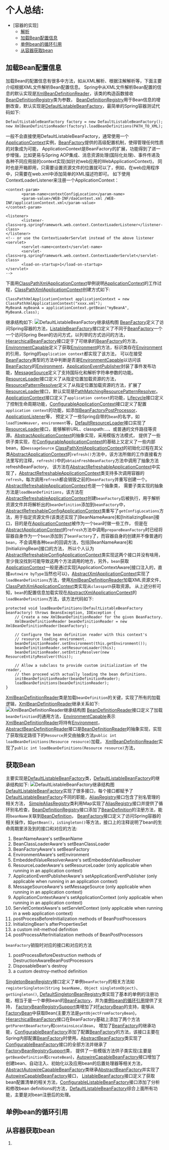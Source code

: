 # 个人总结:

- [容器的实现]
    - [解析](#加载Bean配置信息)
    - [加载Bean配置信息](#加载Bean配置信息)
    - [单例bean的循环引用](#加载Bean配置信息)
    - [从容器获取bean](#从容器获取bean)

## 加载Bean配置信息

加载Bean的配置信息有很多中方法，如从XML解析、根据注解解析等，下面主要介绍根据XML文件解析Bean配置信息。
Spring中从XML文件解析Bean配置的信息的默认实现是[XmlBeanDefinitionReader]，该类的构造函数接收[BeanDefinitionRegistry]类为参数，
[BeanDefinitionRegistry]用于Bean信息的增删改查，默认实现是[DefaultListableBeanFactory]，最简单的Spring容器测试代码如下:
```
DefaultListableBeanFactory factory = new DefaultListableBeanFactory();
new XmlBeanDefinitionReader(factory).loadBeanDefinitions(PATH_TO_XML);
```
一般不会直接使用DefaultListableBeanFactory，通常使用一个[ApplicationContext]实例，[BeanFactory]提供的高级配置机制，使得管理任何性质的对象成为可能，
ApplicationContext是BeanFactory的扩展，功能得到了进一步增强，比如更易与Spring AOP集成、消息资源处理(国际化处理)、事件传递及各种不同应用层的context实现(如针对web应用的WebApplicationContext)，
同时也是开箱即用，只需要设置资源文件的位置就可以了，例如，在web应用程序中，只需要在web.xml中添加简单的XML描述符即可。
如下使用ContextLoaderListener来注册一个ApplicationContext：
```
<context-param>
       <param-name>contextConfigLocation</param-name>
       <param-value>/WEB-INF/daoContext.xml /WEB-INF/applicationContext.xml</param-value>
</context-param>

<listener>
       <listener-class>org.springframework.web.context.ContextLoaderListener</listener-class>
</listener>
<!-- or use the ContextLoaderServlet instead of the above listener
<servlet>
       <servlet-name>context</servlet-name>
       <servlet-class>org.springframework.web.context.ContextLoaderServlet</servlet-class>
       <load-on-startup>1</load-on-startup>
</servlet>
-->
```
下面用[ClassPathXmlApplicationContext]举例说明[ApplicationContext]的工作过程，[ClassPathXmlApplicationContext]创建方式如下:
```
ClassPathXmlApplicationContext applicationContext = new ClassPathXmlApplicationContext("xxxx.xml");
MyBeanA myBeanA = applicationContext.getBean("myBeanA", MyBeanA.class);
```
继承结构如下:
![DefaultListableBeanFactory继承结构图](img/ClassPathXmlApplicationContext.png)
[BeanFactory]定义了访问Spring容器的方法，[ListableBeanFactory]接口定义了不同于[BeanFactory]一个一个访问Spring Bean的访问方式，以列举的方式访问的方法，
[HierarchicalBeanFactory]接口定于了可继承的[BeanFactory]的方法，[EnvironmentCapable]定义了获取[Environment]的方法，标识类存在[Environment]的引用，Spring的`application context`都实现了该方法，
可以在接受[BeanFactory]类型的方法中判断是否是[EnvironmentCapable]以访问该[BeanFactory]的[Environment]，[ApplicationEventPublisher]封装了事件发布功能，[MessageSource]定义了支持国际化和解析字符串参数的功能。
[ResourceLoader]接口定义了从指定位置加载资源的方法，[ResourcePatternResolver]定义了从指定位置加载资源的方法，扩展了[ResourceLoader]接口，默认实现是[PathMatchingResourcePatternResolver]。
[ApplicationContext]接口定义了`application context`的功能，[Lifecycle]接口定义了控制生命周期功能，[ConfigurableApplicationContext]接口定义了配置`application context`的功能，如添加[BeanFactoryPostProcessor]、[ApplicationListener]等，
预定义了一些Spring自带的`bean`的名字，如`loadTimeWeaver`，`environment`等，[DefaultResourceLoader]接口实现了[ResourceLoader]接口，能够解析URL、classpath:...、或普通的文件路径等资源。[AbstractApplicationContext]的抽象实现，采用模版方法模式，
提供了一些供子类实现，在[ConfigurableApplicationContext]的基础上又定义了一些内部bean，如`messageSource`
[ClassPathXmlApplicationContext]的初始化过程在其父类[AbstractApplicationContext]的`refresh()`方法中，该方法所做的工作直接看方法里写的注释，`refresh()`中的`obtainFreshBeanFactory`方法中调用了抽象方法refreshBeanFactory，
该方法在[AbstractRefreshableApplicationContext]中实现了，[AbstractRefreshableApplicationContext]类支持多次调用容器的`refresh`，每次调用`refresh`都会销毁之前的`beanFactory`并重写创建一个。[AbstractRefreshableApplicationContext]也是一个抽象类，
需要子类实现的抽象方法是`loadBeanDefinitions`，该方法在[AbstractRefreshableApplicationContext]创建`beanFactory`后被执行，用于解析资源文件并将解析出的`beanDefinition`添加到`beanFactory`中，
[AbstractRefreshableConfigApplicationContext]类重写了`getConfigLocations`方法，用于指定资源文件(该类还实现了[BeanNameAware]和[InitializingBean]接口，目的是在[ApplicationContext]被作为一个`bean`时做一些工作，
但是在[AbstractApplicationContext]的`refresh`方法中调用`prepareBeanFactory`时已经将容器自身作为一个`bean`添加到了`beanFactory`了，而容器自身的创建并不像普通的`bean`，不会调用各种`bean`的回调方法，包括[BeanNameAware]和[InitializingBean]接口的方法，
所以个人认为[AbstractRefreshableConfigApplicationContext]类实现这两个接口并没有啥用，至少我没找到可能导致这两个方法调用的地方，另外，`bean`获取[ApplicationContext]一般是通过实现[ApplicationContextAware]接口注入的，直接`autowire byType`当然也可以)，[AbstractXmlApplicationContext]实现了`loadBeanDefinitions`方法，使用[XmlBeanDefinitionReader]加载XML资源文件，
[ClassPathXmlApplicationContext]类实现从`classpath`获取资源。
从上述分析可知，`bean`的配置信息加载实现在[AbstractXmlApplicationContext]的`loadBeanDefinitions`方法，该方法代码如下:
```
protected void loadBeanDefinitions(DefaultListableBeanFactory beanFactory) throws BeansException, IOException {
	// Create a new XmlBeanDefinitionReader for the given BeanFactory.
	XmlBeanDefinitionReader beanDefinitionReader = new XmlBeanDefinitionReader(beanFactory);

	// Configure the bean definition reader with this context's
	// resource loading environment.
	beanDefinitionReader.setEnvironment(this.getEnvironment());
	beanDefinitionReader.setResourceLoader(this);
	beanDefinitionReader.setEntityResolver(new ResourceEntityResolver(this));

	// Allow a subclass to provide custom initialization of the reader,
	// then proceed with actually loading the bean definitions.
	initBeanDefinitionReader(beanDefinitionReader);
	loadBeanDefinitions(beanDefinitionReader);
}
```
[XmlBeanDefinitionReader]类是加载`beanDefinition`的关键，实现了所有的加载逻辑，[XmlBeanDefinitionReader]继承关系如下:
![XmlBeanDefinitionReader继承结构图](img/XmlBeanDefinitionReader.png)
[BeanDefinitionReader]接口定义了加载`beanDefinition`的通用方法，[EnvironmentCapable]表示[XmlBeanDefinitionReader]将持有[Environment]，
[AbstractBeanDefinitionReader]接口是[BeanDefinitionReader]的抽象实现，实现了获取指定路径下的`Resource`并交由抽象方法`public int loadBeanDefinitions(Resource resource)`加载，
[XmlBeanDefinitionReader]实现了`public int loadBeanDefinitions(Resource resource)`方法，

[ApplicationContext]: aaa
[ClassPathXmlApplicationContext]: aaa
[AbstractApplicationContext]: aaa
[BeanFactory]: aaa
[Environment]: aaa
[ListableBeanFactory]: aaa
[HierarchicalBeanFactory]: aaa
[EnvironmentCapable]: aaa
[ApplicationEventPublisher]: aaa
[MessageSource]: aaa
[ResourceLoader]: aaa
[ResourcePatternResolver]: aaa
[PathMatchingResourcePatternResolver]: aaa
[ApplicationContext]: aaa
[Lifecycle]: aaa
[ConfigurableApplicationContext]: aaa
[BeanFactoryPostProcessor]: aaa
[ApplicationListener]: aaa
[DefaultResourceLoader]: aaa
[AbstractRefreshableApplicationContext]: aaa
[AbstractRefreshableConfigApplicationContext]: aaa
[AbstractXmlApplicationContext]: aaa
[XmlBeanDefinitionReader]: aaa
[ClassPathXmlApplicationContext]: aaa
[XmlBeanDefinitionReader]: aaa
[BeanDefinitionReader]: aaa
[AbstractBeanDefinitionReader]: aaa

## 获取Bean

主要实现是[DefaultListableBeanFactory]类，[DefaultListableBeanFactory]的继承结构如下:
![DefaultListableBeanFactory继承结构图](img/DefaultListableBeanFactory.png)
[DefaultListableBeanFactory]实现了很多接口，每个接口都赋予了[DefaultListableBeanFactory]不同的职能，[AliasRegistry]接口包含了别名管理的相关方法，
[SimpleAliasRegistry]类利用Map实现了[AliasRegistry]接口并提供了循环别名检查，[BeanDefinitionRegistry]接口添加了[BeanDefinition]的注册方法，能将`beanName`关联到[BeanDefinition]，
[BeanFactory]接口定义了访问Spring容器的相关操作，如`getBean()`，`isSingleton()`等方法，接口上的注释说明了bean的生命周期里涉及到的接口和对应的方法:
1. BeanNameAware's setBeanName
1. BeanClassLoaderAware's setBeanClassLoader
1. BeanFactoryAware's setBeanFactory
1. EnvironmentAware's setEnvironment
1. EmbeddedValueResolverAware's setEmbeddedValueResolver
1. ResourceLoaderAware's setResourceLoader (only applicable when running in an application context)
1. ApplicationEventPublisherAware's setApplicationEventPublisher (only applicable when running in an application context)
1. MessageSourceAware's setMessageSource (only applicable when running in an application context)
1. ApplicationContextAware's setApplicationContext (only applicable when running in an application context)
1. ServletContextAware's setServletContext (only applicable when running in a web application context)
1. postProcessBeforeInitialization methods of BeanPostProcessors
1. InitializingBean's afterPropertiesSet
1. a custom init-method definition
1. postProcessAfterInitialization methods of BeanPostProcessors

`beanFactory`销毁时对应的接口和对应的方法
1. postProcessBeforeDestruction methods of DestructionAwareBeanPostProcessors
1. DisposableBean's destroy
1. a custom destroy-method definition

[SingletonBeanRegistry]接口定义了单例`beanFactory`的相关方法如`registerSingleton(String beanName, Object singletonObject)`、`getSingleton()`,
[DefaultSingletonBeanRegistry]类实现了基本的单例的注册功能，相当于是一个单例bean的[BeanFactory]，并为[单例bean的循环引用](#单例bean的循环引用)提供了支持，
[FactoryBeanRegistrySupport]类增加了对[FactoryBean]的支持，能够从[FactoryBean]中获取Bean(主要方法是`getObjectFromFactoryBean`)，[HierarchicalBeanFactory]接口在BeanFactory基础上添加了两个方法`getParentBeanFactory`和`containsLocalBean`，
增加了[BeanFactory]的继承功能，[ConfigurableBeanFactory]添加了配置[BeanFactory]的方法，该接口主要在Spring内部配置[BeanFactory]时使用。[AbstractBeanFactory]类实现了[ConfigurableBeanFactory]接口的全部方法并继承了[FactoryBeanRegistrySupport]类，
提供了一些模版方法供子类实现(主要是`getBeanDefinition`和`createBean`)，[AutowireCapableBeanFactory]接口增加了创建bean、自动注入、初始化以及应用bean的后置处理器等相关方法，[AbstractAutowireCapableBeanFactory]类继承[AbstractBeanFactory]并实现了[AutowireCapableBeanFactory]接口，
[ListableBeanFactory]接口定义了获取bean配置清单的相关方法，[ConfigurableListableBeanFactory]接口添加了分析和修改bean definitions的方法，[DefaultListableBeanFactory]综合上面所有功能，主要是对bean注册后的处理。

[XmlBeanDefinitionReader]: aaa
[BeanDefinitionRegistry]: aaa
[DefaultListableBeanFactory]: aaa
[AliasRegistry]: aaa
[SimpleAliasRegistry]: aaa
[BeanDefinitionRegistry]: aaa
[BeanDefinition]: aaa
[BeanFactory]: aaa
[SingletonBeanRegistry]: aaa
[DefaultSingletonBeanRegistry]: aaa
[FactoryBeanRegistrySupport]: aaa
[FactoryBean]: aaa
[HierarchicalBeanFactory]: aaa
[ConfigurableBeanFactory]: aaa
[AbstractBeanFactory]: aaa
[AutowireCapableBeanFactory]: aaa
[AbstractAutowireCapableBeanFactory]: aaa
[ListableBeanFactory]: aaa
[ConfigurableListableBeanFactory]: aaa

## 单例bean的循环引用

## 从容器获取bean

1. 